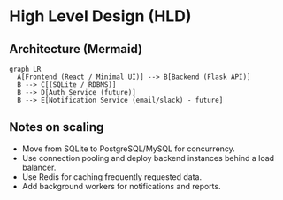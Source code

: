 # High Level Design (HLD)

## Architecture (Mermaid)
```mermaid
graph LR
  A[Frontend (React / Minimal UI)] --> B[Backend (Flask API)]
  B --> C[(SQLite / RDBMS)]
  B --> D[Auth Service (future)]
  B --> E[Notification Service (email/slack) - future]
```

## Notes on scaling
- Move from SQLite to PostgreSQL/MySQL for concurrency.
- Use connection pooling and deploy backend instances behind a load balancer.
- Use Redis for caching frequently requested data.
- Add background workers for notifications and reports.
